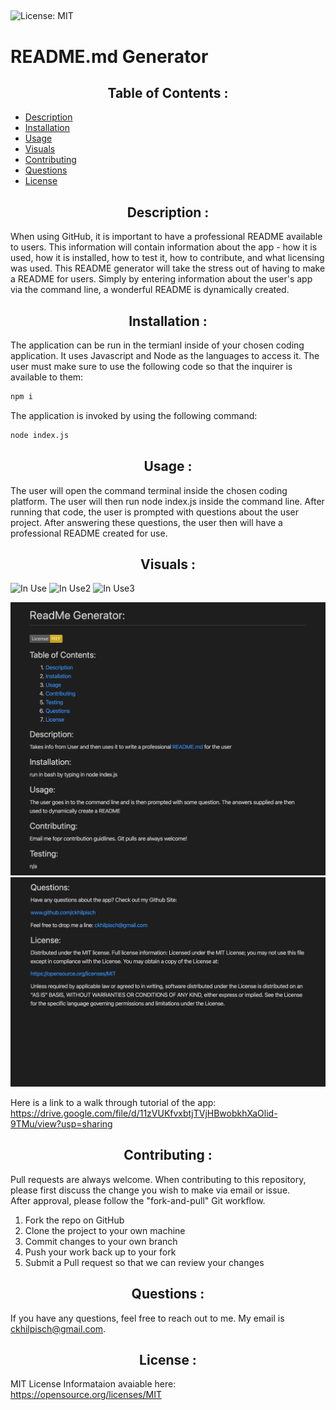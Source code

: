 ## 
![License: MIT](https://img.shields.io/badge/License-MIT-yellow.svg)

# README.md Generator

## <div align="center"> **Table of Contents** :</div>

* [Description](#description)
* [Installation](#installation)
* [Usage](#usage)
* [Visuals](#visuals)
* [Contributing](#contributing)
* [Questions](#questions)
* [License](#license)

## <div align ='center'> <a name="description"> **Description** :</a></div> 
When using GitHub, it is important to have a professional README available to users.  This information will contain information about the app - how it is used, how it is installed, how to test it, how to contribute, and what licensing was used.   This README generator will take the stress out of having to make a README for users.   Simply by entering information about the user's app via the command line, a wonderful README is dynamically created. 



## <div align ='center'> <a name="installation"> **Installation** :</div> 
The application can be run in the termianl inside of your chosen coding application. It uses Javascript and Node as the languages to access it. 
The user must make sure to use the following code so that the inquirer is available to them:
```bash
npm i
```
The application is invoked by using the following command:
```bash
node index.js
```

## <div align="center"><a name="usage"> **Usage** :</a></div>
The user will open the command terminal inside the chosen coding platform.  The user will then run node index.js inside the command line.   After running that code, the user is prompted with questions about the user project.   After answering these questions, the user then will have a professional README created for use.

## <div align="center"><a name="visuals"> **Visuals** :</a></div>

![In Use](assets/readme1.gif)
![In Use2](assets/readme2.gif)
![In Use3](assets/readme3.gif)

![Finished Photo](assets/Deployed1.png)
![Finished Photo2](assets/Deployed2.png)

Here is a link to a walk through tutorial of the app:
https://drive.google.com/file/d/11zVUKfvxbtjTVjHBwobkhXaOlid-9TMu/view?usp=sharing


## <div align="center"><a name="contributing"> **Contributing** :</a></div>
Pull requests are always welcome.  When contributing to this repository, please first discuss the change you wish to make via email or issue.  
After approval, please follow the "fork-and-pull" Git workflow.
<ol>
<li>Fork the repo on GitHub</li>
<li>Clone the project to your own machine</li>
<li>Commit changes to your own branch</li>
<li>Push your work back up to your fork</li>
<li>Submit a Pull request so that we can review your changes</li>
</ol>

## <div align="center"><a name="questions"> **Questions** :</a></div>

If you have any questions, feel free to reach out to me.   My email is ckhilpisch@gmail.com.

## <div align ='center'> <a name="license"> **License** : </a></div> 


MIT License
Informataion avaiable here: 
https://opensource.org/licenses/MIT





